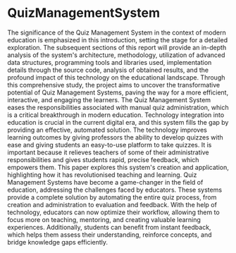 # QuizManagementSystem
 The significance of the Quiz Management System in the context of modern education is emphasized in this introduction, setting the stage for a detailed exploration. The subsequent sections of this report will provide an in-depth analysis of the system's architecture, methodology, utilization of advanced data structures, programming tools and libraries used, implementation details through the source code, analysis of obtained results, and the profound impact of this technology on the educational landscape. Through this comprehensive study, the project aims to uncover the transformative potential of Quiz Management Systems, paving the way for a more efficient, interactive, and engaging the learners. The Quiz Management System eases the responsibilities associated with manual quiz administration, which is a critical breakthrough in modern education. Technology integration into education is crucial in the current digital era, and this system fills the gap by providing an effective, automated solution. The technology improves learning outcomes by giving professors the ability to develop quizzes with ease and giving students an easy-to-use platform to take quizzes. It is important because it relieves teachers of some of their administrative responsibilities and gives students rapid, precise feedback, which empowers them. This paper explores this system's creation and application, highlighting how it has revolutionised teaching and learning. Quiz Management Systems have become a game-changer in the field of education, addressing the challenges faced by educators. These systems provide a complete solution by automating the entire quiz process, from creation and administration to evaluation and feedback. With the help of technology, educators can now optimize their workflow, allowing them to focus more on teaching, mentoring, and creating valuable learning experiences. Additionally, students can benefit from instant feedback, which helps them assess their understanding, reinforce concepts, and bridge knowledge gaps efficiently.
